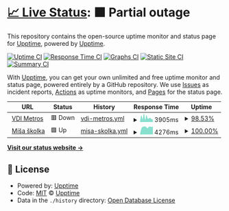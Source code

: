 # [📈 Live Status](https://demo.upptime.js.org): <!--live status--> **🟧 Partial outage**

This repository contains the open-source uptime monitor and status page for [Upptime](https://upptime.js.org), powered by [Upptime](https://github.com/upptime/upptime).

[![Uptime CI](https://github.com/bohdanKulcyckyj/TrackAvailability/workflows/Uptime%20CI/badge.svg)](https://github.com/bohdanKulcyckyj/TrackAvailability/actions?query=workflow%3A%22Uptime+CI%22)
[![Response Time CI](https://github.com/bohdanKulcyckyj/TrackAvailability/workflows/Response%20Time%20CI/badge.svg)](https://github.com/bohdanKulcyckyj/TrackAvailability/actions?query=workflow%3A%22Response+Time+CI%22)
[![Graphs CI](https://github.com/bohdanKulcyckyj/TrackAvailability/workflows/Graphs%20CI/badge.svg)](https://github.com/bohdanKulcyckyj/TrackAvailability/actions?query=workflow%3A%22Graphs+CI%22)
[![Static Site CI](https://github.com/bohdanKulcyckyj/TrackAvailability/workflows/Static%20Site%20CI/badge.svg)](https://github.com/bohdanKulcyckyj/TrackAvailability/actions?query=workflow%3A%22Static+Site+CI%22)
[![Summary CI](https://github.com/bohdanKulcyckyj/TrackAvailability/workflows/Summary%20CI/badge.svg)](https://github.com/bohdanKulcyckyj/TrackAvailability/actions?query=workflow%3A%22Summary+CI%22)

With [Upptime](https://upptime.js.org), you can get your own unlimited and free uptime monitor and status page, powered entirely by a GitHub repository. We use [Issues](https://github.com/upptime/upptime/issues) as incident reports, [Actions](https://github.com/bohdanKulcyckyj/TrackAvailability/actions) as uptime monitors, and [Pages](https://demo.upptime.js.org) for the status page.

<!--start: status pages-->
<!-- This summary is generated by Upptime (https://github.com/upptime/upptime) -->
<!-- Do not edit this manually, your changes will be overwritten -->
<!-- prettier-ignore -->
| URL | Status | History | Response Time | Uptime |
| --- | ------ | ------- | ------------- | ------ |
| <img alt="" src="https://icons.duckduckgo.com/ip3/www.vdimetros.cz.ico" height="13"> [VDI Metros](https://www.vdimetros.cz) | 🟥 Down | [vdi-metros.yml](https://github.com/bohdanKulcyckyj/TrackAvailability/commits/HEAD/history/vdi-metros.yml) | <details><summary><img alt="Response time graph" src="./graphs/vdi-metros/response-time-week.png" height="20"> 3905ms</summary><br><a href="https://bohdanKulcyckyj.github.io/TrackAvailability/history/vdi-metros"><img alt="Response time 2866" src="https://img.shields.io/endpoint?url=https%3A%2F%2Fraw.githubusercontent.com%2FbohdanKulcyckyj%2FTrackAvailability%2FHEAD%2Fapi%2Fvdi-metros%2Fresponse-time.json"></a><br><a href="https://bohdanKulcyckyj.github.io/TrackAvailability/history/vdi-metros"><img alt="24-hour response time 2444" src="https://img.shields.io/endpoint?url=https%3A%2F%2Fraw.githubusercontent.com%2FbohdanKulcyckyj%2FTrackAvailability%2FHEAD%2Fapi%2Fvdi-metros%2Fresponse-time-day.json"></a><br><a href="https://bohdanKulcyckyj.github.io/TrackAvailability/history/vdi-metros"><img alt="7-day response time 3905" src="https://img.shields.io/endpoint?url=https%3A%2F%2Fraw.githubusercontent.com%2FbohdanKulcyckyj%2FTrackAvailability%2FHEAD%2Fapi%2Fvdi-metros%2Fresponse-time-week.json"></a><br><a href="https://bohdanKulcyckyj.github.io/TrackAvailability/history/vdi-metros"><img alt="30-day response time 2866" src="https://img.shields.io/endpoint?url=https%3A%2F%2Fraw.githubusercontent.com%2FbohdanKulcyckyj%2FTrackAvailability%2FHEAD%2Fapi%2Fvdi-metros%2Fresponse-time-month.json"></a><br><a href="https://bohdanKulcyckyj.github.io/TrackAvailability/history/vdi-metros"><img alt="1-year response time 2866" src="https://img.shields.io/endpoint?url=https%3A%2F%2Fraw.githubusercontent.com%2FbohdanKulcyckyj%2FTrackAvailability%2FHEAD%2Fapi%2Fvdi-metros%2Fresponse-time-year.json"></a></details> | <details><summary><a href="https://bohdanKulcyckyj.github.io/TrackAvailability/history/vdi-metros">98.53%</a></summary><a href="https://bohdanKulcyckyj.github.io/TrackAvailability/history/vdi-metros"><img alt="All-time uptime 98.77%" src="https://img.shields.io/endpoint?url=https%3A%2F%2Fraw.githubusercontent.com%2FbohdanKulcyckyj%2FTrackAvailability%2FHEAD%2Fapi%2Fvdi-metros%2Fuptime.json"></a><br><a href="https://bohdanKulcyckyj.github.io/TrackAvailability/history/vdi-metros"><img alt="24-hour uptime 99.99%" src="https://img.shields.io/endpoint?url=https%3A%2F%2Fraw.githubusercontent.com%2FbohdanKulcyckyj%2FTrackAvailability%2FHEAD%2Fapi%2Fvdi-metros%2Fuptime-day.json"></a><br><a href="https://bohdanKulcyckyj.github.io/TrackAvailability/history/vdi-metros"><img alt="7-day uptime 98.53%" src="https://img.shields.io/endpoint?url=https%3A%2F%2Fraw.githubusercontent.com%2FbohdanKulcyckyj%2FTrackAvailability%2FHEAD%2Fapi%2Fvdi-metros%2Fuptime-week.json"></a><br><a href="https://bohdanKulcyckyj.github.io/TrackAvailability/history/vdi-metros"><img alt="30-day uptime 98.77%" src="https://img.shields.io/endpoint?url=https%3A%2F%2Fraw.githubusercontent.com%2FbohdanKulcyckyj%2FTrackAvailability%2FHEAD%2Fapi%2Fvdi-metros%2Fuptime-month.json"></a><br><a href="https://bohdanKulcyckyj.github.io/TrackAvailability/history/vdi-metros"><img alt="1-year uptime 98.77%" src="https://img.shields.io/endpoint?url=https%3A%2F%2Fraw.githubusercontent.com%2FbohdanKulcyckyj%2FTrackAvailability%2FHEAD%2Fapi%2Fvdi-metros%2Fuptime-year.json"></a></details>
| <img alt="" src="https://icons.duckduckgo.com/ip3/www.misaskolka.cz.ico" height="13"> [Míša školka](https://www.misaskolka.cz) | 🟩 Up | [misa-skolka.yml](https://github.com/bohdanKulcyckyj/TrackAvailability/commits/HEAD/history/misa-skolka.yml) | <details><summary><img alt="Response time graph" src="./graphs/misa-skolka/response-time-week.png" height="20"> 4276ms</summary><br><a href="https://bohdanKulcyckyj.github.io/TrackAvailability/history/misa-skolka"><img alt="Response time 3885" src="https://img.shields.io/endpoint?url=https%3A%2F%2Fraw.githubusercontent.com%2FbohdanKulcyckyj%2FTrackAvailability%2FHEAD%2Fapi%2Fmisa-skolka%2Fresponse-time.json"></a><br><a href="https://bohdanKulcyckyj.github.io/TrackAvailability/history/misa-skolka"><img alt="24-hour response time 4368" src="https://img.shields.io/endpoint?url=https%3A%2F%2Fraw.githubusercontent.com%2FbohdanKulcyckyj%2FTrackAvailability%2FHEAD%2Fapi%2Fmisa-skolka%2Fresponse-time-day.json"></a><br><a href="https://bohdanKulcyckyj.github.io/TrackAvailability/history/misa-skolka"><img alt="7-day response time 4276" src="https://img.shields.io/endpoint?url=https%3A%2F%2Fraw.githubusercontent.com%2FbohdanKulcyckyj%2FTrackAvailability%2FHEAD%2Fapi%2Fmisa-skolka%2Fresponse-time-week.json"></a><br><a href="https://bohdanKulcyckyj.github.io/TrackAvailability/history/misa-skolka"><img alt="30-day response time 3885" src="https://img.shields.io/endpoint?url=https%3A%2F%2Fraw.githubusercontent.com%2FbohdanKulcyckyj%2FTrackAvailability%2FHEAD%2Fapi%2Fmisa-skolka%2Fresponse-time-month.json"></a><br><a href="https://bohdanKulcyckyj.github.io/TrackAvailability/history/misa-skolka"><img alt="1-year response time 3885" src="https://img.shields.io/endpoint?url=https%3A%2F%2Fraw.githubusercontent.com%2FbohdanKulcyckyj%2FTrackAvailability%2FHEAD%2Fapi%2Fmisa-skolka%2Fresponse-time-year.json"></a></details> | <details><summary><a href="https://bohdanKulcyckyj.github.io/TrackAvailability/history/misa-skolka">100.00%</a></summary><a href="https://bohdanKulcyckyj.github.io/TrackAvailability/history/misa-skolka"><img alt="All-time uptime 100.00%" src="https://img.shields.io/endpoint?url=https%3A%2F%2Fraw.githubusercontent.com%2FbohdanKulcyckyj%2FTrackAvailability%2FHEAD%2Fapi%2Fmisa-skolka%2Fuptime.json"></a><br><a href="https://bohdanKulcyckyj.github.io/TrackAvailability/history/misa-skolka"><img alt="24-hour uptime 100.00%" src="https://img.shields.io/endpoint?url=https%3A%2F%2Fraw.githubusercontent.com%2FbohdanKulcyckyj%2FTrackAvailability%2FHEAD%2Fapi%2Fmisa-skolka%2Fuptime-day.json"></a><br><a href="https://bohdanKulcyckyj.github.io/TrackAvailability/history/misa-skolka"><img alt="7-day uptime 100.00%" src="https://img.shields.io/endpoint?url=https%3A%2F%2Fraw.githubusercontent.com%2FbohdanKulcyckyj%2FTrackAvailability%2FHEAD%2Fapi%2Fmisa-skolka%2Fuptime-week.json"></a><br><a href="https://bohdanKulcyckyj.github.io/TrackAvailability/history/misa-skolka"><img alt="30-day uptime 100.00%" src="https://img.shields.io/endpoint?url=https%3A%2F%2Fraw.githubusercontent.com%2FbohdanKulcyckyj%2FTrackAvailability%2FHEAD%2Fapi%2Fmisa-skolka%2Fuptime-month.json"></a><br><a href="https://bohdanKulcyckyj.github.io/TrackAvailability/history/misa-skolka"><img alt="1-year uptime 100.00%" src="https://img.shields.io/endpoint?url=https%3A%2F%2Fraw.githubusercontent.com%2FbohdanKulcyckyj%2FTrackAvailability%2FHEAD%2Fapi%2Fmisa-skolka%2Fuptime-year.json"></a></details>

<!--end: status pages-->

[**Visit our status website →**](https://demo.upptime.js.org)

## 📄 License

- Powered by: [Upptime](https://github.com/upptime/upptime)
- Code: [MIT](./LICENSE) © [Upptime](https://upptime.js.org)
- Data in the `./history` directory: [Open Database License](https://opendatacommons.org/licenses/odbl/1-0/)
